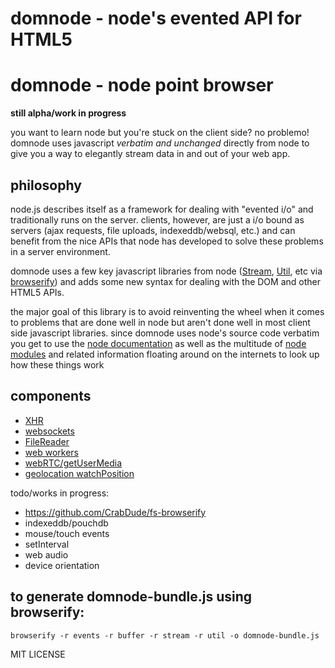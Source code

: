 # domnode - node's evented API for HTML5
# domnode - node point browser

**still alpha/work in progress**

you want to learn node but you're stuck on the client side? no problemo! domnode uses javascript _verbatim and unchanged_ directly from node to give you a way to elegantly stream data in and out of your web app.

## philosophy

node.js describes itself as a framework for dealing with "evented i/o" and traditionally runs on the server. clients, however, are just a i/o bound as servers (ajax requests, file uploads, indexeddb/websql, etc.) and can benefit from the nice APIs that node has developed to solve these problems in a server environment.

domnode uses a few key javascript libraries from node ([Stream](http://nodejs.org/api/stream.html), [Util](http://nodejs.org/api/util.html), etc via [browserify](https://github.com/substack/node-browserify)) and adds some new syntax for dealing with the DOM and other HTML5 APIs.

the major goal of this library is to avoid reinventing the wheel when it comes to problems that are done well in node but aren't done well in most client side javascript libraries. since domnode uses node's source code verbatim you get to use the [node documentation](http://nodejs.org/api/) as well as the multitude of [node modules](http://search.npmjs.org) and related information floating around on the internets to look up how these things work

## components

- [XHR](https://github.com/substack/http-browserify)
- [websockets](https://github.com/dominictarr/browser-stream)
- [FileReader](https://github.com/wookiehangover/dominode-filestream)
- [web workers](https://github.com/maxogden/domnode-webworker)
- [webRTC/getUserMedia](https://github.com/maxogden/domnode-usermedia)
- [geolocation watchPosition](https://github.com/maxogden/domnode-geolocation)

todo/works in progress:

- https://github.com/CrabDude/fs-browserify
- indexeddb/pouchdb
- mouse/touch events
- setInterval
- web audio
- device orientation

## to generate domnode-bundle.js using browserify:

    browserify -r events -r buffer -r stream -r util -o domnode-bundle.js

MIT LICENSE
